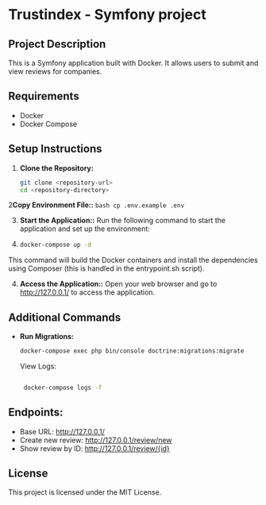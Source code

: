 # Trustindex - Symfony project

## Project Description
This is a Symfony application built with Docker. It allows users to submit and view reviews for companies.

## Requirements
- Docker
- Docker Compose

## Setup Instructions

1. **Clone the Repository:**
   ```bash
   git clone <repository-url>
   cd <repository-directory>


2**Copy Environment File::**
    ```bash
    cp .env.example .env
    ```


3. **Start the Application::**
   Run the following command to start the application and set up the environment:
4. ```bash
   docker-compose up -d
   ```

This command will build the Docker containers and install the dependencies using Composer (this is handled in the entrypoint.sh script).

4. **Access the Application::**
Open your web browser and go to http://127.0.0.1/ to access the application.


## Additional Commands
- **Run Migrations:**
   ```bash
   docker-compose exec php bin/console doctrine:migrations:migrate
    ```

  View Logs:
   ```bash

    docker-compose logs -f
   ```

## **Endpoints:**
  - Base URL: http://127.0.0.1/
  - Create new review: http://127.0.0.1/review/new
  - Show review by ID: http://127.0.0.1/review/{id}
 
## License
This project is licensed under the MIT License.